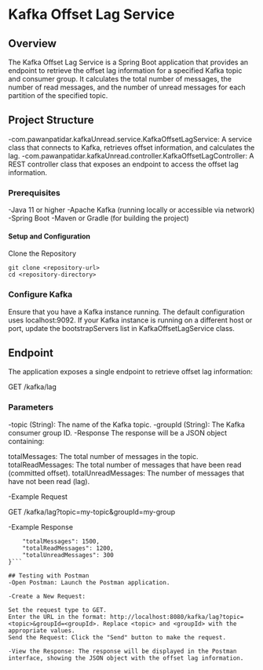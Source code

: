 # Kafka Offset Lag Service
## Overview
The Kafka Offset Lag Service is a Spring Boot application that provides an endpoint to retrieve the offset lag information for a specified Kafka topic and consumer group. It calculates the total number of messages, the number of read messages, and the number of unread messages for each partition of the specified topic.

## Project Structure
-com.pawanpatidar.kafkaUnread.service.KafkaOffsetLagService: A service class that connects to Kafka, retrieves offset information, and calculates the lag.
-com.pawanpatidar.kafkaUnread.controller.KafkaOffsetLagController: A REST controller class that exposes an endpoint to access the offset lag information.

###  Prerequisites
-Java 11 or higher
-Apache Kafka (running locally or accessible via network)
-Spring Boot
-Maven or Gradle (for building the project)

#### Setup and Configuration
Clone the Repository
```
git clone <repository-url>
cd <repository-directory>
```
### Configure Kafka
Ensure that you have a Kafka instance running. The default configuration uses localhost:9092. If your Kafka instance is running on a different host or port, update the bootstrapServers list in KafkaOffsetLagService class.


## Endpoint
The application exposes a single endpoint to retrieve offset lag information:

GET /kafka/lag
### Parameters
-topic (String): The name of the Kafka topic.
-groupId (String): The Kafka consumer group ID.
-Response
The response will be a JSON object containing:

totalMessages: The total number of messages in the topic.
totalReadMessages: The total number of messages that have been read (committed offset).
totalUnreadMessages: The number of messages that have not been read (lag).

-Example Request

GET /kafka/lag?topic=my-topic&groupId=my-group

-Example Response

```{
    "totalMessages": 1500,
    "totalReadMessages": 1200,
    "totalUnreadMessages": 300
}```

## Testing with Postman
-Open Postman: Launch the Postman application.

-Create a New Request:

Set the request type to GET.
Enter the URL in the format: http://localhost:8080/kafka/lag?topic=<topic>&groupId=<groupId>. Replace <topic> and <groupId> with the appropriate values.
Send the Request: Click the "Send" button to make the request.

-View the Response: The response will be displayed in the Postman interface, showing the JSON object with the offset lag information.
